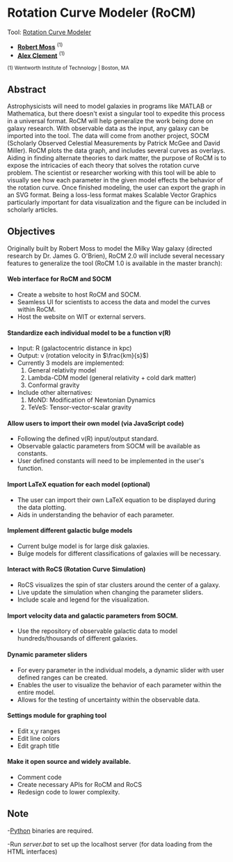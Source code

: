Rotation Curve Modeler (RoCM)
=============

Tool: [Rotation Curve Modeler](http://rotationcurve.herokuapp.com/)

- **[Robert Moss](mailto:mossr@wit.edu)** <sup>(1)</sup>
- **[Alex Clement](mailto:clementa1@wit.edu)** <sup>(1)</sup>

<sup>(1) Wentworth Institute of Technology | Boston, MA</sup>

## Abstract

Astrophysicists will need to model galaxies in programs like MATLAB or Mathematica, but there doesn't exist a singular tool to expedite this process in a universal format. RoCM will help generalize the work being done on galaxy research.  With observable data as the input, any galaxy can be imported into the tool. The data will come from another project, SOCM (Scholarly Observed Celestial Measurements by Patrick McGee and David Miller). RoCM plots the data graph, and includes several curves as overlays. Aiding in finding alternate theories to dark matter, the purpose of RoCM is to expose the intricacies of each theory that solves the rotation curve problem. The scientist or researcher working with this tool will be able to visually see how each parameter in the given model effects the behavior of the rotation curve. Once finished modeling, the user can export the graph in an SVG format. Being a loss-less format makes Scalable Vector Graphics particularly important for data visualization and the figure can be included in scholarly articles.

## Objectives

Originally built by Robert Moss to model the Milky Way galaxy (directed research by Dr. James G. O'Brien), RoCM 2.0 will include several necessary features to generalize the tool (RoCM 1.0 is available in the master branch):

#### Web interface for RoCM and SOCM
- Create a website to host RoCM and SOCM. 
- Seamless UI for scientists to access the data and model the curves within RoCM.
- Host the website on WIT or external servers.

#### Standardize each individual model to be a function v(R)
- Input: R (galactocentric distance in kpc)
- Output: v (rotation velocity in $\frac{km}{s}$)
- Currently 3 models are implemented:
	1.	General relativity model
	2.	Lambda-CDM model (general relativity + cold dark matter)
	3.	Conformal gravity
- Include other alternatives:
	1.	MoND: Modification of Newtonian Dynamics
	2.	TeVeS: Tensor-vector-scalar gravity

#### Allow users to import their own model (via JavaScript code)
- Following the defined v(R) input/output standard.
- Observable galactic parameters from SOCM will be available as constants.
- User defined constants will need to be implemented in the user's function.

#### Import LaTeX equation for each model (optional)
- The user can import their own LaTeX equation to be displayed during the data plotting.
- Aids in understanding the behavior of each parameter.

#### Implement different galactic bulge models
- Current bulge model is for large disk galaxies.
- Bulge models for different classifications of galaxies will be necessary.

#### Interact with RoCS (Rotation Curve Simulation)
- RoCS visualizes the spin of star clusters around the center of a galaxy. 
- Live update the simulation when changing the parameter sliders.
- Include scale and legend for the visualization.

#### Import velocity data and galactic parameters from SOCM.
- Use the repository of observable galactic data to model hundreds/thousands of different galaxies.

#### Dynamic parameter sliders
- For every parameter in the individual models, a dynamic slider with user defined ranges can be created. 
- Enables the user to visualize the behavior of each parameter within the entire model.
- Allows for the testing of uncertainty within the observable data.

#### Settings module for graphing tool
- Edit x,y ranges
- Edit line colors
- Edit graph title

#### Make it open source and widely available.
- Comment code
- Create necessary APIs for RoCM and RoCS
- Redesign code to lower complexity.	

## Note
	
-[Python](http://www.python.org/getit/releases/2.7.5/ "Python") binaries are required.

-Run *server.bat* to set up the localhost server (for data loading from the HTML interfaces)

